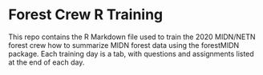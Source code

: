 # Forest Crew R Training 
This repo contains the R Markdown file used to train the 2020 MIDN/NETN forest crew how to summarize MIDN forest data using the forestMIDN package. Each training day is a tab, with questions and assignments listed at the end of each day.
